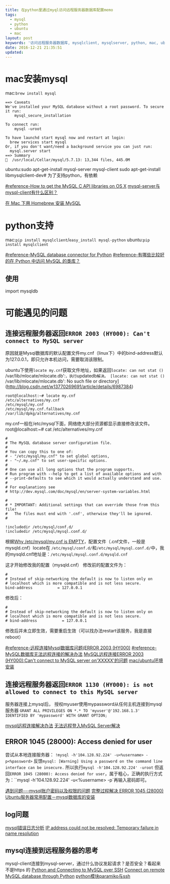 ```yaml
---
title: 在python里通过myql访问远程服务器数据库配置memo
tags:
  - mysql
  - python
  - ubuntu
  - mac
layout: post
keywords: '访问远程服务器数据库, mysqlclient, mysqlserver, python, mac, ubuntu '
date: 2016-12-21 21:35:51
updated:
---
```



# mac安装mysql

mac:`brew install mysql`

```
==> Caveats
We've installed your MySQL database without a root password. To secure it run:
    mysql_secure_installation

To connect run:
    mysql -uroot

To have launchd start mysql now and restart at login:
  brew services start mysql
Or, if you don't want/need a background service you can just run:
  mysql.server start
==> Summary
🍺  /usr/local/Cellar/mysql/5.7.13: 13,344 files, 445.0M

```
ubuntu:sudo apt-get-install mysql-server mysql-client
sudo apt-get-install libmysqlclient-dev#  为了支持python，有依赖

[#reference-How to get the MySQL C API libraries on OS X](http://stackoverflow.com/questions/1857861/libmysqlclient15-dev-on-macs)
[mysql-server与mysql-client有什么区别？](http://bbs.csdn.net/topics/310117511)

[在 Mac 下用 Homebrew 安装 MySQL](http://blog.neten.de/posts/2014/01/27/install-mysql-using-homebrew/)
# python支持

mac:`pip install mysqlclient`/`easy_install mysql-python`
ubuntu:`pip install mysqlclient`

[#reference-MySQL database connector for Python](http://blog.csdn.net/a657941877/article/details/8944683)
[#reference-有哪些比较好的在 Python 中访问 MySQL 的类库？](https://www.zhihu.com/question/19869186/answer/98805967)

## 使用
import mysqldb


# 可能遇见的问题

## 连接远程服务器返回`ERROR 2003 (HY000): Can't connect to MySQL server`
原因就是Mysql数据库的默认配置文件my.cnf（linux下）中的bind-address默认为127.0.0.1，即只允许本机访问，需要取消该限制。

ubuntu下使用`locate my.cnf`获取文件地址，如果返回`locate: can not stat () `/var/lib/mlocate/mlocate.db':`，执行`updatedb`解决。
[locate: can not stat () `/var/lib/mlocate/mlocate.db': No such file or directory](http://blog.csdn.net/w13770269691/article/details/6987384)
```
root@localhost:~# locate my.cnf
/etc/alternatives/my.cnf
/etc/mysql/my.cnf
/etc/mysql/my.cnf.fallback
/var/lib/dpkg/alternatives/my.cnf
```
my.cnf一般在/etc/mysql下面，网络绝大部分资源都显示直接修改该文件。
root@localhost:~# cat /etc/alternatives/my.cnf
```
#
# The MySQL database server configuration file.
#
# You can copy this to one of:
# - "/etc/mysql/my.cnf" to set global options,
# - "~/.my.cnf" to set user-specific options.
# 
# One can use all long options that the program supports.
# Run program with --help to get a list of available options and with
# --print-defaults to see which it would actually understand and use.
#
# For explanations see
# http://dev.mysql.com/doc/mysql/en/server-system-variables.html

#
# * IMPORTANT: Additional settings that can override those from this file!
#   The files must end with '.cnf', otherwise they'll be ignored.
#

!includedir /etc/mysql/conf.d/
!includedir /etc/mysql/mysql.conf.d/
```
根据[Why /etc/mysql/my.cnf is EMPTY](http://askubuntu.com/questions/699903/why-etc-mysql-my-cnf-is-empty)，配置文件（.cnf文件，一般是mysqld.cnf）locate在
`/etc/mysql/conf.d/`和`/etc/mysql/mysql.conf.d/`中，我的mysqld.cnf地址是：`/etc/mysql/mysql.conf.d/mysqld.cnf`

这才开始修改我的配置（mysqld.cnf）
修改前的配置文件为：
```
#  
# Instead of skip-networking the default is now to listen only on  
# localhost which is more compatible and is not less secure.  
bind-address           = 127.0.0.1  
```
修改后：
```
#  
# Instead of skip-networking the default is now to listen only on  
# localhost which is more compatible and is not less secure.  
# bind-address           = 127.0.0.1  
```
修改后并未立即生效，需要重启生效（可以找办法restart该服务，我是直接reboot）

[#reference-远程连接Mysql数据库问题(ERROR 2003 (HY000)](http://tk-zhang.iteye.com/blog/735467)
[#reference-MySQL数据库无法远程连接的解决办法](http://www.jianshu.com/p/d501af0f127c)
[MySQL远程连接ERROR 2003 (HY000):Can't connect to MySQL server on'XXXXX'的问题](http://www.2cto.com/database/201204/127400.html)
[mac/ubuntu环境安装](https://ihower.tw/rails/advanced-installation.html)

## 连接远程服务器返回`ERROR 1130 (HY000): is not allowed to connect to this MySQL server`
服务器连接上mysql后， 授权myuser使用mypassword从任何主机连接到mysql服务器
`GRANT ALL PRIVILEGES ON *.* TO 'myuser'@'192.168.1.3' IDENTIFIED BY 'mypassword' WITH GRANT OPTION; `

[mysql远程连接解决办法](http://www.cnblogs.com/chutianyao/archive/2011/12/28/2304332.html)
[无法远程登入MySQL Server解决](http://blog.csdn.net/rongjch/article/details/607124)
## ERROR 1045 (28000): Access denied for user
尝试从本地连接服务器：
`!mysql -h'104.128.92.224' -u<%username> -p<%password>`
反馈`mysql: [Warning] Using a password on the command line interface can be insecure.`
所以执行`mysql -h'104.128.92.224' -uroot`
但返回`ERROR 1045 (28000): Access denied for user`，属于粗心，正确的执行方式为：``mysql -h'104.128.92.224' -u<%username> -p`再输入密码即可。

[遇到问题---mysql账户密码以及权限的问题](http://blog.csdn.net/zzq900503/article/details/14163769)
[完整过程解决 ERROR 1045 (28000)](http://blog.csdn.net/nel0511/article/details/13091163)
[Ubuntu服务器常用配置－mysql数据库的安装](https://segmentfault.com/a/1190000002514402)

## log问题
[mysql错误日志分析](http://www.cnblogs.com/jackluo/archive/2013/03/04/2942500.html)
[IP address could not be resolved: Temporary failure in name resolution](http://blog.csdn.net/lxpbs8851/article/details/7892256)

## mysql连接到远程服务器的思考
mysql-client连接到mysql-server，通过什么协议发起请求？是否安全？看起来不是https 的
[Python and Connecting to MySQL over SSH](http://stackoverflow.com/questions/21386005/python-and-connecting-to-mysql-over-ssh)
[Connect on remote MySQL database through Python](http://stackoverflow.com/questions/12972867/connect-on-remote-mysql-database-through-python)
[python模块paramiko与ssh](http://python.jobbole.com/87088/)

